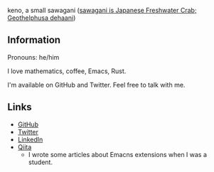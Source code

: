 keno, a small sawagani ([sawagani is Japanese Freshwater Crab; Geothelphusa dehaani](https://ja.wikipedia.org/wiki/%E3%82%B5%E3%83%AF%E3%82%AC%E3%83%8B))

## Information

Pronouns: he/him

I love mathematics, coffee, Emacs, Rust.

I'm available on GitHub and Twitter. Feel free to talk with me.

## Links

- [GitHub](https://github.com/kenoss)
- [Twitter](https://twitter.com/keno_ss)
- [LinkedIn](https://www.linkedin.com/in/%E5%81%A5-%E5%B2%A1%E7%94%B0-05553b183/) 
- [Qiita](https://qiita.com/kenoss)
  - I wrote some articles about Emacns extensions when I was a student.
